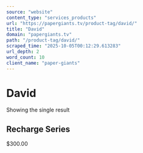 ```yaml
---
source: "website"
content_type: "services_products"
url: "https://papergiants.tv/product-tag/david/"
title: "David"
domain: "papergiants.tv"
path: "/product-tag/david/"
scraped_time: "2025-10-05T00:12:29.613283"
url_depth: 2
word_count: 10
client_name: "paper-giants"
---
```


# David

Showing the single result

## Recharge Series

$300.00